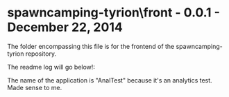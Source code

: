 spawncamping-tyrion\front - 0.0.1 - December 22, 2014
=========================

The folder encompassing this file is for the frontend of the spawncamping-tyrion repository.

The readme log will go below!:

The name of the application is "AnalTest" because it's an analytics test.  Made sense to me.